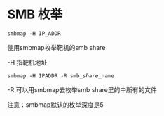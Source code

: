 # SMB 枚举

`smbmap -H IP_ADDR`

使用smbmap枚举靶机的smb share

\-H 指靶机地址



`smbmap -H IPADDR -R smb_`_`share`_`_name`

\-R 可以用smbmap去枚举smb share里的中所有的文件



注意：smbmap默认的枚举深度是5
